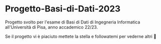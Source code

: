 # Progetto-Basi-di-Dati-2023
Progetto svolto per l'esame di Basi di Dati di Ingegneria Informatica all'Università di Pisa, anno accademico 22/23.

Se il progetto vi è piaciuto mettete la stella e followatemi per vederne altri 🤩

